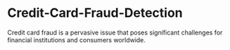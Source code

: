 # Credit-Card-Fraud-Detection
Credit card fraud is a pervasive issue that poses significant challenges for financial institutions and consumers worldwide. 
